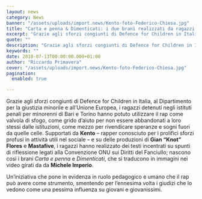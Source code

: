 ```yaml
---
layout: news
category: News
banner: "/assets/uploads/import.news/Kento-foto-Federico-Chiesa.jpg"
title: "Carta e penna & Dimenticati: i due brani realizzati da ragazzi detenuti e la voglia di raccontarsi attraverso il rap"
excerpt: "Grazie agli sforzi congiunti di Defence for Children in Italia, al Dipartimento per la giustizia minorile e all’Unione Europea, i ragazzi detenuti negli istituti penali per minorenni di Bari e Torino hanno potuto utilizzare il rap come valvola di sfogo, come grido d’aiuto per non essere abbandonati a loro stessi dalle istituzioni, come mezzo per [&hellip"
quote: ""
description: "Grazie agli sforzi congiunti di Defence for Children in Italia, al Dipartimento per la giustizia minorile e all’Unione Europea, i ragazzi detenuti negli istituti penali per minorenni di Bari e Torino hanno potuto utilizzare il rap come valvola di sfogo, come grido d’aiuto per non essere abbandonati a loro stessi dalle istituzioni, come mezzo per [&hellip"
keywords: ""
date: 2018-07-13T00:00:00.000+01:00
author: "Riccardo Primavera"
cover: "/assets/uploads/import.news/Kento-foto-Federico-Chiesa.jpg"
pagination:
  enabled: true

---
```


Grazie agli sforzi congiunti di Defence for Children in Italia, al Dipartimento per la giustizia minorile e all’Unione Europea, i ragazzi detenuti negli istituti penali per minorenni di Bari e Torino hanno potuto utilizzare il rap come valvola di sfogo, come grido d’aiuto per non essere abbandonati a loro stessi dalle istituzioni, come mezzo per rivendicare speranze e sogni fuori da quelle celle. Supportati da **Kento** – rapper conosciuto per i prolifici sforzi profusi in attività utili nel sociale – e su delle produzioni di **Gian “Knot” Flores** e **Mastafive**, i ragazzi hanno realizzato dei testi incentrati su spunti di riflessione legati alla Convenzione ONU sui Diritti del Fanciullo; nascono così i brani _Carta_ _e penna_ e _Dimenticati_, che si traducono in immagini nei video girati da da **Michele Imperio**.

Un’iniziativa che pone in evidenza in ruolo pedagogico e umano che il rap può avere come strumento, smentendo per l’ennesima volta i giudizi che lo vedono come una pessima influenza su giovani e giovanissimi.